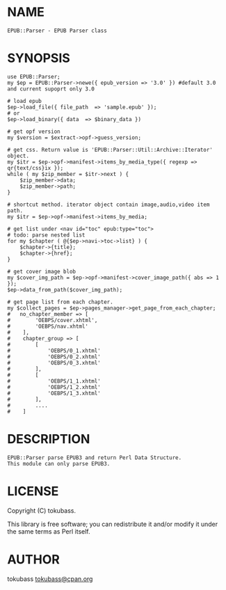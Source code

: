 # NAME

    EPUB::Parser - EPUB Parser class

# SYNOPSIS

    use EPUB::Parser;
    my $ep = EPUB::Parser->newe({ epub_version => '3.0' }) #default 3.0 and current supoprt only 3.0

    # load epub 
    $ep->load_file({ file_path  => 'sample.epub' });
    # or 
    $ep->load_binary({ data  => $binary_data }) 

    # get opf version
    my $version = $extract->opf->guess_version; 

    # get css. Return value is 'EPUB::Parser::Util::Archive::Iterator' object.
    my $itr = $ep->opf->manifest->items_by_media_type({ regexp => qr{text/css}ix });
    while ( my $zip_member = $itr->next ) {
        $zip_member->data;
        $zip_member->path;
    }

    # shortcut method. iterator object contain image,audio,video item path.
    my $itr = $ep->opf->manifest->items_by_media;

    # get list under <nav id="toc" epub:type="toc"> 
    # todo: parse nested list
    for my $chapter ( @{$ep->navi->toc->list} ) {
        $chapter->{title};
        $chapter->{href};
    }

    # get cover image blob
    my $cover_img_path = $ep->opf->manifest->cover_image_path({ abs => 1 });
    $ep->data_from_path($cover_img_path);

    # get page list from each chapter.
    my $collect_pages = $ep->pages_manager->get_page_from_each_chapter;
    #   no_chapter_member => [
    #        'OEBPS/cover.xhtml',
    #        'OEBPS/nav.xhtml'
    #    ],
    #    chapter_group => [
    #        [
    #            'OEBPS/0_1.xhtml'
    #            'OEBPS/0_2.xhtml'
    #            'OEBPS/0_3.xhtml'
    #        ],
    #        [
    #            'OEBPS/1_1.xhtml'
    #            'OEBPS/1_2.xhtml'
    #            'OEBPS/1_3.xhtml'
    #        ],
    #        ....
    #    ]
    



# DESCRIPTION

    EPUB::Parser parse EPUB3 and return Perl Data Structure.
    This module can only parse EPUB3.

# LICENSE

Copyright (C) tokubass.

This library is free software; you can redistribute it and/or modify
it under the same terms as Perl itself.

# AUTHOR

tokubass <tokubass@cpan.org>
